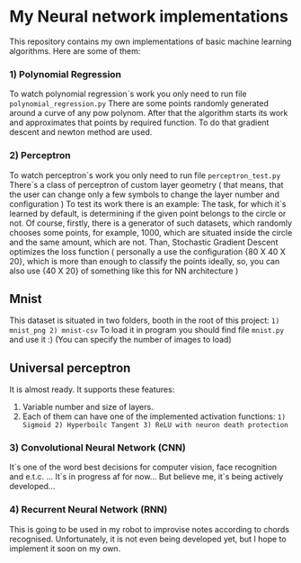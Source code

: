 # My Neural network implementations

This repository contains my own implementations of basic machine learning algorithms.
 Here are some of them:
 
### 1) Polynomial Regression
To watch polynomial regression\`s work you only need to run file 
    `polynomial_regression.py`
There are some points randomly generated around a curve of any pow polynom.
After that the algorithm starts its work and approximates that points by required function.
To do that gradient descent and newton method are used.

### 2) Perceptron
To watch perceptron\`s work you only need to run file
    ``perceptron_test.py``
There\`s a class of perceptron of custom layer geometry 
( that means, that the user can change only a few symbols to change the layer number and configuration )
To test its work there is an example:
The task, for which it\`s learned by default, is determining if the given point belongs to the circle or not.
Of course, firstly, there is a generator of such datasets, which randomly chooses some points, for example, 1000, which are situated inside the circle and the same amount, which are not.
Than, Stochastic Gradient Descent optimizes the loss function 
( personally a use the configuration {80 X 40 X 20}, which is more than enough to classify the points ideally, so, you can also use {40 X 20} of something like this for NN architecture ) 

## Mnist
This dataset is situated in two folders, booth in the root of this project:
    `1) mnist_png
    2) mnist-csv`
To load it in program you should find file `mnist.py` and use it :)
(You can specify the number of images to load)


## Universal perceptron
It is almost ready. It supports these features:
1) Variable number and size of layers.
2) Each of them can have one of the implemented activation functions:
    ``1) Sigmoid
        2) Hyperboilc Tangent
         3) ReLU with neuron death protection
         ``


### 3) Convolutional Neural Network (CNN)
It\`s one of the word best decisions for computer vision, face recognition and e.t.c. ...
It\`s in progress af for now... But believe me, it\`s being actively developed...


### 4) Recurrent Neural Network (RNN)
This is going to be used in my robot to improvise notes according to chords recognised.
Unfortunately, it is not even being developed yet, but I hope to implement it soon on my own.
